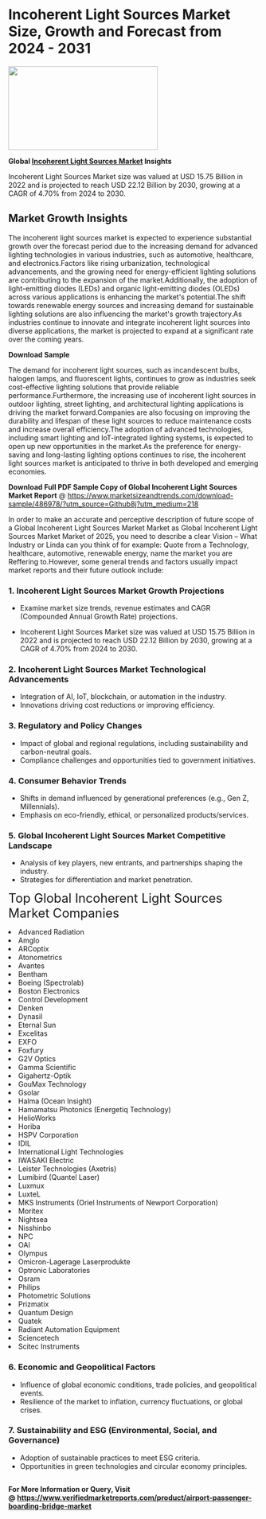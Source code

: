 <H1>Incoherent Light Sources Market Size, Growth and Forecast from 2024 - 2031</H1><img class="aligncenter size-medium wp-image-584254" src="https://thirdeyenews.in/wp-content/uploads/2024/09/Global-Market-Research-300x168.jpeg" alt="" width="300" height="168" /><p><strong>Global&nbsp;<a href="https://www.marketsizeandtrends.com/download-sample/486978/?utm_source=Github8j?utm_medium=218">Incoherent Light Sources Market</a> Insights</strong></p><p>Incoherent Light Sources Market size was valued at USD 15.75 Billion in 2022 and is projected to reach USD 22.12 Billion by 2030, growing at a CAGR of 4.70% from 2024 to 2030.</p><p><h2>Market Growth Insights</h2> <p>The incoherent light sources market is expected to experience substantial growth over the forecast period due to the increasing demand for advanced lighting technologies in various industries, such as automotive, healthcare, and electronics.Factors like rising urbanization, technological advancements, and the growing need for energy-efficient lighting solutions are contributing to the expansion of the market.Additionally, the adoption of light-emitting diodes (LEDs) and organic light-emitting diodes (OLEDs) across various applications is enhancing the market's potential.The shift towards renewable energy sources and increasing demand for sustainable lighting solutions are also influencing the market's growth trajectory.As industries continue to innovate and integrate incoherent light sources into diverse applications, the market is projected to expand at a significant rate over the coming years.</p> <p><strong>Download Sample</strong></p> <p>The demand for incoherent light sources, such as incandescent bulbs, halogen lamps, and fluorescent lights, continues to grow as industries seek cost-effective lighting solutions that provide reliable performance.Furthermore, the increasing use of incoherent light sources in outdoor lighting, street lighting, and architectural lighting applications is driving the market forward.Companies are also focusing on improving the durability and lifespan of these light sources to reduce maintenance costs and increase overall efficiency.The adoption of advanced technologies, including smart lighting and IoT-integrated lighting systems, is expected to open up new opportunities in the market.As the preference for energy-saving and long-lasting lighting options continues to rise, the incoherent light sources market is anticipated to thrive in both developed and emerging economies.<p><span class=""><strong>Download Full PDF Sample Copy of Global Incoherent Light Sources Market Report</strong> @ <a href="https://www.marketsizeandtrends.com/download-sample/486978/?utm_source=Github8j?utm_medium=218" target="_blank">https://www.marketsizeandtrends.com/download-sample/486978/?utm_source=Github8j?utm_medium=218</a></span></p><p>In order to make an accurate and perceptive description of future scope of a Global&nbsp;Incoherent Light Sources Market Market as Global&nbsp;Incoherent Light Sources Market Market of 2025, you need to describe a clear Vision &ndash; What Industry or Linda can you think of for example: Quote from a Technology, healthcare, automotive, renewable energy, name the market you are Reffering to.However, some general trends and factors usually impact market reports and their future outlook include:</p><h3>1.&nbsp;<strong>Incoherent Light Sources Market Growth Projections</strong></h3><ul><li>Examine market size trends, revenue estimates and CAGR (Compounded Annual Growth Rate) projections.</li><li><p>Incoherent Light Sources Market size was valued at USD 15.75 Billion in 2022 and is projected to reach USD 22.12 Billion by 2030, growing at a CAGR of 4.70% from 2024 to 2030.</p></li></ul><h3>2.&nbsp;<strong>Incoherent Light Sources Market Technological Advancements</strong></h3><ul><li>Integration of AI, IoT, blockchain, or automation in the industry.</li><li>Innovations driving cost reductions or improving efficiency.</li></ul><h3>3.&nbsp;<strong>Regulatory and Policy Changes</strong></h3><ul><li>Impact of global and regional regulations, including sustainability and carbon-neutral goals.</li><li>Compliance challenges and opportunities tied to government initiatives.</li></ul><h3>4.&nbsp;<strong>Consumer Behavior Trends</strong></h3><ul><li>Shifts in demand influenced by generational preferences (e.g., Gen Z, Millennials).</li><li>Emphasis on eco-friendly, ethical, or personalized products/services.</li></ul><h3>5.&nbsp;<strong>Global Incoherent Light Sources Market Competitive Landscape</strong></h3><ul><li>Analysis of key players, new entrants, and partnerships shaping the industry.</li><li>Strategies for differentiation and market penetration.</li></ul><p data-pm-slice="1 1 []"><span style="color: inherit; font-family: inherit; font-size: 25px;">Top Global Incoherent Light Sources Market Companies</span></p><div class="" data-test-id=""><p><li>Advanced Radiation</li><li> Amglo</li><li> ARCoptix</li><li> Atonometrics</li><li> Avantes</li><li> Bentham</li><li> Boeing (Spectrolab)</li><li> Boston Electronics</li><li> Control Development</li><li> Denken</li><li> Dynasil</li><li> Eternal Sun</li><li> Excelitas</li><li> EXFO</li><li> Foxfury</li><li> G2V Optics</li><li> Gamma Scientific</li><li> Gigahertz-Optik</li><li> GouMax Technology</li><li> Gsolar</li><li> Halma (Ocean Insight)</li><li> Hamamatsu Photonics (Energetiq Technology)</li><li> HelioWorks</li><li> Horiba</li><li> HSPV Corporation</li><li> IDIL</li><li> International Light Technologies</li><li> IWASAKI Electric</li><li> Leister Technologies (Axetris)</li><li> Lumibird (Quantel Laser)</li><li> Luxmux</li><li> LuxteL</li><li> MKS Instruments (Oriel Instruments of Newport Corporation)</li><li> Moritex</li><li> Nightsea</li><li> Nisshinbo</li><li> NPC</li><li> OAI</li><li> Olympus</li><li> Omicron-Lagerage Laserprodukte</li><li> Optronic Laboratories</li><li> Osram</li><li> Philips</li><li> Photometric Solutions</li><li> Prizmatix</li><li> Quantum Design</li><li> Quatek</li><li> Radiant Automation Equipment</li><li> Sciencetech</li><li> Scitec Instruments</li></p></div><h3>6.&nbsp;<strong>Economic and Geopolitical Factors</strong></h3><ul><li>Influence of global economic conditions, trade policies, and geopolitical events.</li><li>Resilience of the market to inflation, currency fluctuations, or global crises.</li></ul><h3>7.&nbsp;<strong>Sustainability and ESG (Environmental, Social, and Governance)</strong></h3><ul><li>Adoption of sustainable practices to meet ESG criteria.</li><li>Opportunities in green technologies and circular economy principles.</li></ul><h2><strong style="font-size: 14px;">For More Information or Query, Visit @&nbsp;</strong><a style="background-color: #ffffff; font-size: 14px;" href="https://www.marketsizeandtrends.com/report/incoherent-light-sources-market/" target="_blank">https://www.verifiedmarketreports.com/product/airport-passenger-boarding-bridge-market</a></h2>